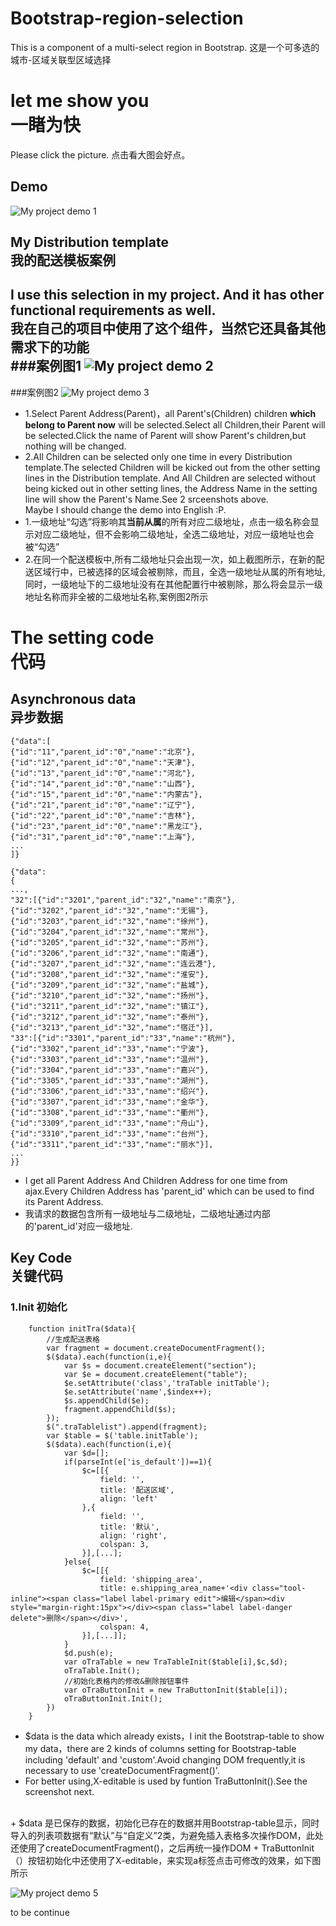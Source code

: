 # Bootstrap-region-selection
This is a component of a multi-select region in Bootstrap.
这是一个可多选的城市-区域关联型区域选择

# let me show you<br> 一睹为快

Please click the picture. 
点击看大图会好点。
## Demo
![My project demo 1](https://raw.githubusercontent.com/xuzijie1995/Bootstrap-region-selection/master/images/screenshot_1.png)

## My Distribution template<br> 我的配送模板案例
I use this selection in my project. And it has other functional requirements as well.<br/>
我在自己的项目中使用了这个组件，当然它还具备其他需求下的功能<br/>
###案例图1
![My project demo 2](https://raw.githubusercontent.com/xuzijie1995/Bootstrap-region-selection/master/images/screenshot_2_2.png)
----
###案例图2
![My project demo 3](https://raw.githubusercontent.com/xuzijie1995/Bootstrap-region-selection/master/images/screenshot_4.png)
<br>
+ 1.Select Parent Address(Parent)，all Parent's(Children) children **which belong to Parent now** will be selected.Select all Children,their Parent will be selected.Click the name of Parent will show Parent's children,but nothing will be changed.
+ 2.All Children can be selected only one time in every Distribution template.The selected Children will be kicked out from the other setting lines in the Distribution template. And All Children are selected without being kicked out in other setting lines, the Address Name in the setting line will show the Parent's Name.See 2 srceenshots above.<br/>Maybe I should change the demo into English :P.
+ 1.一级地址“勾选”将影响其**当前从属**的所有对应二级地址，点击一级名称会显示对应二级地址，但不会影响二级地址，全选二级地址，对应一级地址也会被“勾选”
+ 2.在同一个配送模板中,所有二级地址只会出现一次，如上截图所示，在新的配送区域行中，已被选择的区域会被剔除，而且，全选一级地址从属的所有地址,同时，一级地址下的二级地址没有在其他配置行中被剔除，那么将会显示一级地址名称而非全被的二级地址名称,案例图2所示

# The setting code <br> 代码

## Asynchronous data <br> 异步数据

```Parent data
{"data":[
{"id":"11","parent_id":"0","name":"北京"},
{"id":"12","parent_id":"0","name":"天津"},
{"id":"13","parent_id":"0","name":"河北"},
{"id":"14","parent_id":"0","name":"山西"},
{"id":"15","parent_id":"0","name":"内蒙古"},
{"id":"21","parent_id":"0","name":"辽宁"},
{"id":"22","parent_id":"0","name":"吉林"},
{"id":"23","parent_id":"0","name":"黑龙江"},
{"id":"31","parent_id":"0","name":"上海"},
...
]}
```
```Children data
{"data":
{
...,
"32":[{"id":"3201","parent_id":"32","name":"南京"},{"id":"3202","parent_id":"32","name":"无锡"},{"id":"3203","parent_id":"32","name":"徐州"},{"id":"3204","parent_id":"32","name":"常州"},{"id":"3205","parent_id":"32","name":"苏州"},{"id":"3206","parent_id":"32","name":"南通"},{"id":"3207","parent_id":"32","name":"连云港"},{"id":"3208","parent_id":"32","name":"淮安"},{"id":"3209","parent_id":"32","name":"盐城"},{"id":"3210","parent_id":"32","name":"扬州"},{"id":"3211","parent_id":"32","name":"镇江"},{"id":"3212","parent_id":"32","name":"泰州"},{"id":"3213","parent_id":"32","name":"宿迁"}],
"33":[{"id":"3301","parent_id":"33","name":"杭州"},{"id":"3302","parent_id":"33","name":"宁波"},{"id":"3303","parent_id":"33","name":"温州"},{"id":"3304","parent_id":"33","name":"嘉兴"},{"id":"3305","parent_id":"33","name":"湖州"},{"id":"3306","parent_id":"33","name":"绍兴"},{"id":"3307","parent_id":"33","name":"金华"},{"id":"3308","parent_id":"33","name":"衢州"},{"id":"3309","parent_id":"33","name":"舟山"},{"id":"3310","parent_id":"33","name":"台州"},{"id":"3311","parent_id":"33","name":"丽水"}],
...
}}
```
+ I get all Parent Address And Children Address for one time from ajax.Every Children Address has 'parent_id' which can be used to find its Parent Address.<br>
+ 我请求的数据包含所有一级地址与二级地址，二级地址通过内部的'parent_id'对应一级地址.

## Key Code <br> 关键代码

### 1.Init 初始化

```initTra()
	function initTra($data){
		//生成配送表格
		var fragment = document.createDocumentFragment();
		$($data).each(function(i,e){
			var $s = document.createElement("section");
			var $e = document.createElement("table");
			$e.setAttribute('class','traTable initTable');
			$e.setAttribute('name',$index++);
			$s.appendChild($e);
			fragment.appendChild($s);
		});
		$(".traTablelist").append(fragment);
		var $table = $('table.initTable');
		$($data).each(function(i,e){
			var $d=[];
			if(parseInt(e['is_default'])==1){
				$c=[[{
					field: '',
					title: '配送区域',
					align: 'left'
				},{
					field: '',
					title: '默认',
					align: 'right',
					colspan: 3,
				}],[...];
			}else{
				$c=[[{
					field: 'shipping_area',
					title: e.shipping_area_name+'<div class="tool-inline"><span class="label label-primary edit">编辑</span><div style="margin-right:15px"></div><span class="label label-danger delete">删除</span></div>',
					colspan: 4,
				}],[...]];
			}
			$d.push(e);
			var oTraTable = new TraTableInit($table[i],$c,$d);
			oTraTable.Init();
			//初始化表格内的修改&删除按钮事件
			var oTraButtonInit = new TraButtonInit($table[i]);
			oTraButtonInit.Init();
		})
	}
```
+ $data is the data which already exists，I init the Bootstrap-table to show my data，there are 2 kinds of columns setting for Bootstrap-table including 'default' and 'custom'.Avoid changing DOM frequently,it is necessary to use 'createDocumentFragment()'.
+ For better using,X-editable is used by funtion TraButtonInit().See the screenshot next.
<br>
+ $data 是已保存的数据，初始化已存在的数据并用Bootstrap-table显示，同时导入的列表项数据有“默认”与“自定义”2类，为避免插入表格多次操作DOM，此处还使用了createDocumentFragment()，之后再统一操作DOM
+ TraButtonInit（）按钮初始化中还使用了X-editable，来实现a标签点击可修改的效果，如下图所示

![My project demo 5](https://raw.githubusercontent.com/xuzijie1995/Bootstrap-region-selection/master/images/screenshot_6_2.png)

to be continue
